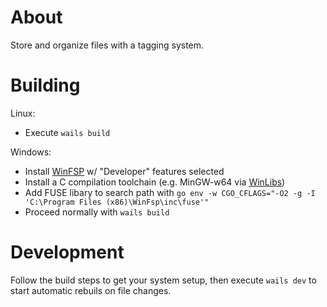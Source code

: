 # About

Store and organize files with a tagging system.

# Building

Linux:
- Execute `wails build`

Windows:
- Install [WinFSP](https://winfsp.dev/) w/ "Developer" features selected
- Install a C compilation toolchain (e.g. MinGW-w64 via [WinLibs](https://winlibs.com/))
- Add FUSE libary to search path with `go env -w CGO_CFLAGS="-O2 -g -I 'C:\Program Files (x86)\WinFsp\inc\fuse'"`
- Proceed normally with `wails build`


# Development

Follow the build steps to get your system setup, then execute `wails dev` to start automatic rebuils on file changes.